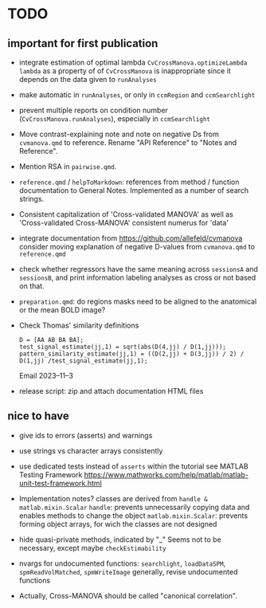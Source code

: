 # TODO

## important for first publication

-   integrate estimation of optimal lambda
    `CvCrossManova.optimizeLambda`
    `lambda` as a property of of `CvCrossManova` is inappropriate since it depends on the data given to `runAnalyses`

-   make automatic in `runAnalyses`, or only in `ccmRegion` and `ccmSearchlight`

-   prevent multiple reports on condition number (`CvCrossManova.runAnalyses`), especially in `ccmSearchlight`


-   Move contrast-explaining note and note on negative Ds
    from `cvmanova.qmd` to reference. Rename "API Reference" to "Notes and Reference".

-   Mention RSA in `pairwise.qmd`.

-   `reference.qmd` / `helpToMarkdown`: references from method / function documentation to General Notes. Implemented as a number of search strings.

-   Consistent capitalization of 'Cross-validated MANOVA'
    as well as 'Cross-validated Cross-MANOVA'
    consistent numerus for 'data'

-   integrate documentation from <https://github.com/allefeld/cvmanova>
    consider moving explanation of negative D-values from `cvmanova.qmd` to `reference.qmd`

-   check whether regressors have the same meaning across `sessionsA` and `sessionsB`, and print information labeling analyses as cross or not based on that.

-   `preparation.qmd`: do regions masks need to be aligned to the anatomical or the mean BOLD image?

-   Check Thomas' similarity definitions
    ```
    D = [AA AB BA BA];
    test_signal_estimate(jj,1) = sqrt(abs(D(4,jj) / D(1,jj)));
    pattern_similarity_estimate(jj,1) = ((D(2,jj) + D(3,jj)) / 2) / D(1,jj) /test_signal_estimate(jj,1);
    ```
    Email 2023–11–3

-   release script: zip and attach documentation HTML files

## nice to have

-   give ids to errors (asserts) and warnings

-   use strings vs character arrays consistently

-   use dedicated tests instead of `asserts` within the tutorial
    see MATLAB Testing Framework
    https://www.mathworks.com/help/matlab/matlab-unit-test-framework.html

-   Implementation notes?
    classes are derived from `handle & matlab.mixin.Scalar`
    `handle`: prevents unnecessarily copying data and enables methods to change the object
    `matlab.mixin.Scalar`: prevents forming object arrays, for wich the classes are not designed

-   hide quasi-private methods, indicated by "_"
    Seems not to be necessary, except maybe `checkEstimability`

-   nvargs for undocumented functions: `searchlight`, `loadDataSPM`, `spmReadVolMatched`, `spmWriteImage`
    generally, revise undocumented functions

-   Actually, Cross-MANOVA should be called "canonical correlation".

